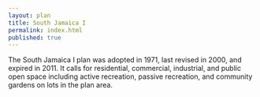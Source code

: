 ```yaml
---
layout: plan
title: South Jamaica I
permalink: index.html
published: true
---
```


The South Jamaica I plan was adopted in 1971, last revised in 2000, and expired in 2011. It calls for residential, commercial, industrial, and public open space including active recreation, passive recreation, and community gardens on lots in the plan area.